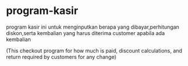 # program-kasir
program kasir ini untuk menginputkan berapa yang dibayar,perhitungan diskon,serta kembalian yang harus diterima customer apabila ada kembalian    

(This checkout program for how much is paid, discount calculations, and return required by customers for any change)
